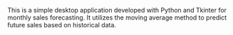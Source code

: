 This is a simple desktop application developed with Python and Tkinter for monthly sales forecasting. It utilizes the moving average method to predict future sales based on historical data.
